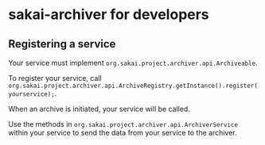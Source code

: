 # sakai-archiver for developers

## Registering a service

Your service must implement `org.sakai.project.archiver.api.Archiveable`.

To register your service, call `org.sakai.project.archiver.api.ArchiveRegistry.getInstance().register(yourservice);`.

When an archive is initiated, your service will be called.

Use the methods in `org.sakai.project.archiver.api.ArchiverService` within your service to send the data from your service to the archiver.


